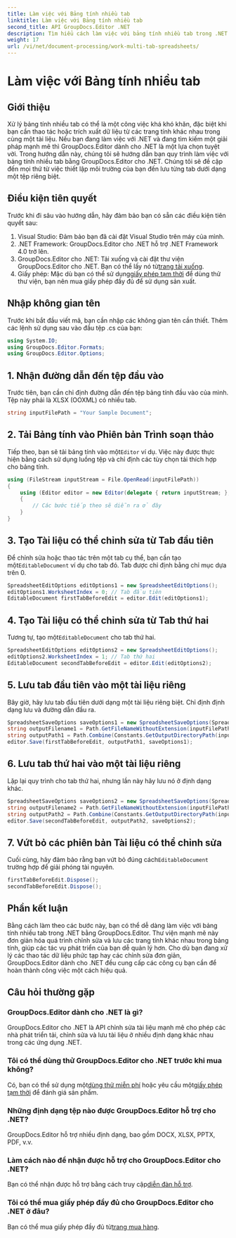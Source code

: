 ```yaml
---
title: Làm việc với Bảng tính nhiều tab
linktitle: Làm việc với Bảng tính nhiều tab
second_title: API GroupDocs.Editor .NET
description: Tìm hiểu cách làm việc với bảng tính nhiều tab trong .NET bằng GroupDocs.Editor. Bao gồm hướng dẫn từng bước, ví dụ về mã và các phương pháp hay nhất.
weight: 17
url: /vi/net/document-processing/work-multi-tab-spreadsheets/
---
```


# Làm việc với Bảng tính nhiều tab

## Giới thiệu
Xử lý bảng tính nhiều tab có thể là một công việc khá khó khăn, đặc biệt khi bạn cần thao tác hoặc trích xuất dữ liệu từ các trang tính khác nhau trong cùng một tài liệu. Nếu bạn đang làm việc với .NET và đang tìm kiếm một giải pháp mạnh mẽ thì GroupDocs.Editor dành cho .NET là một lựa chọn tuyệt vời. Trong hướng dẫn này, chúng tôi sẽ hướng dẫn bạn quy trình làm việc với bảng tính nhiều tab bằng GroupDocs.Editor cho .NET. Chúng tôi sẽ đề cập đến mọi thứ từ việc thiết lập môi trường của bạn đến lưu từng tab dưới dạng một tệp riêng biệt.
## Điều kiện tiên quyết
Trước khi đi sâu vào hướng dẫn, hãy đảm bảo bạn có sẵn các điều kiện tiên quyết sau:
1. Visual Studio: Đảm bảo bạn đã cài đặt Visual Studio trên máy của mình.
2. .NET Framework: GroupDocs.Editor cho .NET hỗ trợ .NET Framework 4.0 trở lên.
3. GroupDocs.Editor cho .NET: Tải xuống và cài đặt thư viện GroupDocs.Editor cho .NET. Bạn có thể lấy nó từ[trang tải xuống](https://releases.groupdocs.com/editor/net/).
4.  Giấy phép: Mặc dù bạn có thể sử dụng[giấy phép tạm thời](https://purchase.groupdocs.com/temporary-license/) để dùng thử thư viện, bạn nên mua giấy phép đầy đủ để sử dụng sản xuất.
## Nhập không gian tên
Trước khi bắt đầu viết mã, bạn cần nhập các không gian tên cần thiết. Thêm các lệnh sử dụng sau vào đầu tệp .cs của bạn:
```csharp
using System.IO;
using GroupDocs.Editor.Formats;
using GroupDocs.Editor.Options;
```
## 1. Nhận đường dẫn đến tệp đầu vào
Trước tiên, bạn cần chỉ định đường dẫn đến tệp bảng tính đầu vào của mình. Tệp này phải là XLSX (OOXML) có nhiều tab.
```csharp
string inputFilePath = "Your Sample Document";
```
## 2. Tải Bảng tính vào Phiên bản Trình soạn thảo
 Tiếp theo, bạn sẽ tải bảng tính vào một`Editor` ví dụ. Việc này được thực hiện bằng cách sử dụng luồng tệp và chỉ định các tùy chọn tải thích hợp cho bảng tính.
```csharp
using (FileStream inputStream = File.OpenRead(inputFilePath))
{
    using (Editor editor = new Editor(delegate { return inputStream; }, delegate { return new SpreadsheetLoadOptions(); }))
    {
        // Các bước tiếp theo sẽ diễn ra ở đây
    }
}
```
## 3. Tạo Tài liệu có thể chỉnh sửa từ Tab đầu tiên
 Để chỉnh sửa hoặc thao tác trên một tab cụ thể, bạn cần tạo một`EditableDocument` ví dụ cho tab đó. Tab được chỉ định bằng chỉ mục dựa trên 0.
```csharp
SpreadsheetEditOptions editOptions1 = new SpreadsheetEditOptions();
editOptions1.WorksheetIndex = 0; // Tab đầu tiên
EditableDocument firstTabBeforeEdit = editor.Edit(editOptions1);
```
## 4. Tạo Tài liệu có thể chỉnh sửa từ Tab thứ hai
 Tương tự, tạo một`EditableDocument` cho tab thứ hai.
```csharp
SpreadsheetEditOptions editOptions2 = new SpreadsheetEditOptions();
editOptions2.WorksheetIndex = 1; // Tab thứ hai
EditableDocument secondTabBeforeEdit = editor.Edit(editOptions2);
```
## 5. Lưu tab đầu tiên vào một tài liệu riêng
Bây giờ, hãy lưu tab đầu tiên dưới dạng một tài liệu riêng biệt. Chỉ định định dạng lưu và đường dẫn đầu ra.
```csharp
SpreadsheetSaveOptions saveOptions1 = new SpreadsheetSaveOptions(SpreadsheetFormats.Xlsm);
string outputFilename1 = Path.GetFileNameWithoutExtension(inputFilePath) + "_tab1.xlsm";
string outputPath1 = Path.Combine(Constants.GetOutputDirectoryPath(inputFilePath), outputFilename1);
editor.Save(firstTabBeforeEdit, outputPath1, saveOptions1);
```
## 6. Lưu tab thứ hai vào một tài liệu riêng
Lặp lại quy trình cho tab thứ hai, nhưng lần này hãy lưu nó ở định dạng khác.
```csharp
SpreadsheetSaveOptions saveOptions2 = new SpreadsheetSaveOptions(SpreadsheetFormats.Xlsb);
string outputFilename2 = Path.GetFileNameWithoutExtension(inputFilePath) + "_tab2.xlsb";
string outputPath2 = Path.Combine(Constants.GetOutputDirectoryPath(inputFilePath), outputFilename2);
editor.Save(secondTabBeforeEdit, outputPath2, saveOptions2);
```
## 7. Vứt bỏ các phiên bản Tài liệu có thể chỉnh sửa
 Cuối cùng, hãy đảm bảo rằng bạn vứt bỏ đúng cách`EditableDocument` trường hợp để giải phóng tài nguyên.
```csharp
firstTabBeforeEdit.Dispose();
secondTabBeforeEdit.Dispose();
```

## Phần kết luận
Bằng cách làm theo các bước này, bạn có thể dễ dàng làm việc với bảng tính nhiều tab trong .NET bằng GroupDocs.Editor. Thư viện mạnh mẽ này đơn giản hóa quá trình chỉnh sửa và lưu các trang tính khác nhau trong bảng tính, giúp các tác vụ phát triển của bạn dễ quản lý hơn. Cho dù bạn đang xử lý các thao tác dữ liệu phức tạp hay các chỉnh sửa đơn giản, GroupDocs.Editor dành cho .NET đều cung cấp các công cụ bạn cần để hoàn thành công việc một cách hiệu quả.
## Câu hỏi thường gặp
### GroupDocs.Editor dành cho .NET là gì?
GroupDocs.Editor cho .NET là API chỉnh sửa tài liệu mạnh mẽ cho phép các nhà phát triển tải, chỉnh sửa và lưu tài liệu ở nhiều định dạng khác nhau trong các ứng dụng .NET.
### Tôi có thể dùng thử GroupDocs.Editor cho .NET trước khi mua không?
 Có, bạn có thể sử dụng một[dùng thử miễn phí](https://releases.groupdocs.com/) hoặc yêu cầu một[giấy phép tạm thời](https://purchase.groupdocs.com/temporary-license/) để đánh giá sản phẩm.
### Những định dạng tệp nào được GroupDocs.Editor hỗ trợ cho .NET?
GroupDocs.Editor hỗ trợ nhiều định dạng, bao gồm DOCX, XLSX, PPTX, PDF, v.v.
### Làm cách nào để nhận được hỗ trợ cho GroupDocs.Editor cho .NET?
 Bạn có thể nhận được hỗ trợ bằng cách truy cập[diễn đàn hỗ trợ](https://forum.groupdocs.com/c/editor/20).
### Tôi có thể mua giấy phép đầy đủ cho GroupDocs.Editor cho .NET ở đâu?
 Bạn có thể mua giấy phép đầy đủ từ[trang mua hàng](https://purchase.groupdocs.com/buy).
